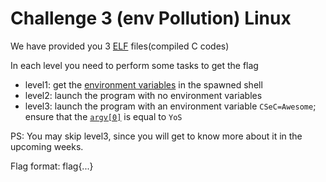   # Challenge 3 (env Pollution) Linux
We have provided you 3 [ELF](https://en.wikipedia.org/wiki/Executable_and_Linkable_Format) files(compiled C codes)

In each level you need to perform some tasks to get the flag
- level1: get the [environment variables](https://www.geeksforgeeks.org/environment-variables-in-linux-unix/) in the spawned shell
- level2: launch the program with no environment variables
- level3: launch the program with an environment variable `CSeC=Awesome`; ensure that the [`argv[0]`](https://stackoverflow.com/a/3024202) is equal to `YoS`

PS: You may skip level3, since you will get to know more about it in the upcoming weeks.

Flag format: flag{...}
